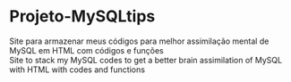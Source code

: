 # Projeto-MySQLtips
 Site para armazenar meus códigos para melhor assimilação mental de MySQL em HTML com códigos e funções <br>
 Site to stack my MySQL codes to get a better brain assimilation of MySQL with HTML with codes and functions
